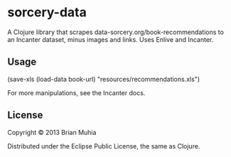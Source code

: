 # sorcery-data

A Clojure library that scrapes data-sorcery.org/book-recommendations 
to an Incanter dataset, minus images and links. Uses Enlive and
Incanter. 


## Usage

(save-xls (load-data book-url) "resources/recommendations.xls")

For more manipulations, see the Incanter docs.

## License

Copyright © 2013 Brian Muhia

Distributed under the Eclipse Public License, the same as Clojure.
